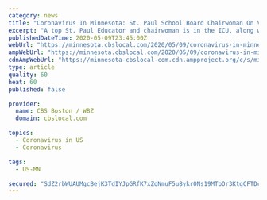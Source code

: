 ```yaml
---
category: news
title: "Coronavirus In Minnesota: St. Paul School Board Chairwoman On Ventilator Battling COVID-19"
excerpt: "A top St. Paul Educator and chairwoman is in the ICU, along with her father, connected to a ventilator battling COVID19."
publishedDateTime: 2020-05-09T23:45:00Z
webUrl: "https://minnesota.cbslocal.com/2020/05/09/coronavirus-in-minnesota-st-paul-school-board-chairwoman-on-ventilator-battling-covid-19/"
ampWebUrl: "https://minnesota.cbslocal.com/2020/05/09/coronavirus-in-minnesota-st-paul-school-board-chairwoman-on-ventilator-battling-covid-19/amp/"
cdnAmpWebUrl: "https://minnesota-cbslocal-com.cdn.ampproject.org/c/s/minnesota.cbslocal.com/2020/05/09/coronavirus-in-minnesota-st-paul-school-board-chairwoman-on-ventilator-battling-covid-19/amp/"
type: article
quality: 60
heat: 60
published: false

provider:
  name: CBS Boston / WBZ
  domain: cbslocal.com

topics:
  - Coronavirus in US
  - Coronavirus

tags:
  - US-MN

secured: "SdZ2rbWUAUMgcBejK3TdIYJpGRfK7xZqNmuF5u8ykr0Ns19MTpOr3KtgCFTDcWtogVIc/5SzR4M0KdBkjtsTPgSVr9utZ+RDC3YnELb813f28TuJF9spQ1Ru3OXqTHSm2+ehJYu37IEDFBDxKTMuZ7qRBvIgt9dlQ1/yRE0l5sAG/BJ30M7xKUeU67st5xkI/uIqAldTph94WdHY00nplI7HNzKLFC94hCXEENnw6iHRyb1jii1AshzJ8dwz8qw1/muWG90nNKVf/rrZSjvlBbTpctkIjotzBcH6NnjBAdG0ek5TiGb5cIoqObMNLylqXbKzAZhlEfQ/6DDYRF4mkAJM8eCQaGl8VMeKZwwXyYgVj9wezVWWfXKYUmiyahkPP5/JRPBBJ+wPugg+YL8uGj0aSPe2YXgBV9U730MHjep0m4XXV/kuA0jBe3vKSQIjgmjaswtxrUsHre42kDmoNLkGNBMlv8sYNfApLhVJ4Sw=;+WDPPk68a74j8L5evzczIQ=="
---
```


